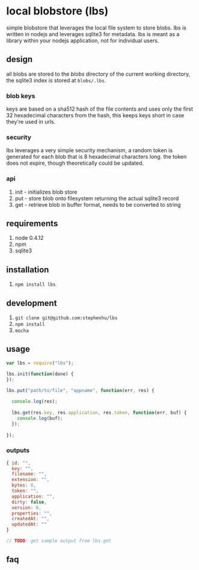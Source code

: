 # local blobstore (lbs)
simple blobstore that leverages the local file system to store blobs.  lbs is
written in nodejs and leverages sqlite3 for metadata.  lbs is meant as a library
within your nodejs application, not for individual users.

## design
all blobs are stored to the _blobs_ directory of the current working directory, the
sqlite3 index is stored at `blobs/.lbs`.

### blob keys
keys are based on a sha512 hash of the file contents and uses only the first 32
hexadecimal characters from the hash, this keeps keys short in case they're used
in urls.

### security
lbs leverages a very simple security mechanism, a random token is generated for each
blob that is 8 hexadecimal characters long.  the token does not expire, though
theoretically could be updated.

### api
1. init - initializes blob store
1. put - store blob onto filesystem returning the actual sqlite3 record
1. get - retrieve blob in buffer format, needs to be converted to string

## requirements
1. node 0.4.12
1. npm
1. sqlite3

## installation
1.  `npm install lbs`

## development
1.  `git clone git@github.com:stephenhu/lbs`
1.  `npm install`
1.  `mocha`

## usage

```javascript
var lbs = require("lbs");

lbs.init(function(done) {
});

lbs.put("path/to/file", "appname", function(err, res) {
  
  console.log(res);
  
  lbs.get(res.key, res.application, res.token, function(err, buf) {
    console.log(buf);
  });
  
});
```

### outputs
```javascript
{ id: "",
  key: "",
  filename: "",
  extension: "",
  bytes: 0,
  token: "",
  application: "",
  dirty: false,
  version: 0,
  properties: "",
  createdAt: "",
  updatedAt: ""
}

// TODO: get sample output from lbs.get
```


## faq
